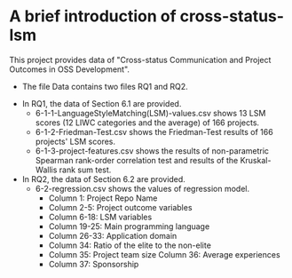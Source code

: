 # A brief introduction of cross-status-lsm

This project provides data of "Cross-status Communication and Project Outcomes in OSS Development".

+ The file Data contains two files RQ1 and RQ2.
 - In RQ1, the data of Section 6.1 are provided.
   * 6-1-1-LanguageStyleMatching(LSM)-values.csv shows 13 LSM scores (12 LIWC categories and the average) of 166 projects.
   * 6-1-2-Friedman-Test.csv shows the Friedman-Test results of 166 projects' LSM scores.
   * 6-1-3-project-features.csv shows the results of non-parametric Spearman rank-order correlation test and results of the Kruskal-Wallis rank sum test. 
 - In RQ2, the data of Section 6.2 are provided.
   + 6-2-regression.csv shows the values of regression model.
     * Column 1: Project Repo Name
     * Column 2-5: Project outcome variables
     * Column 6-18: LSM variables
     * Column 19-25: Main programming language
     * Column 26-33: Application domain
     * Column 34: Ratio of the elite to the non-elite
     * Column 35: Project team size Column 36: Average experiences
     * Column 37: Sponsorship

